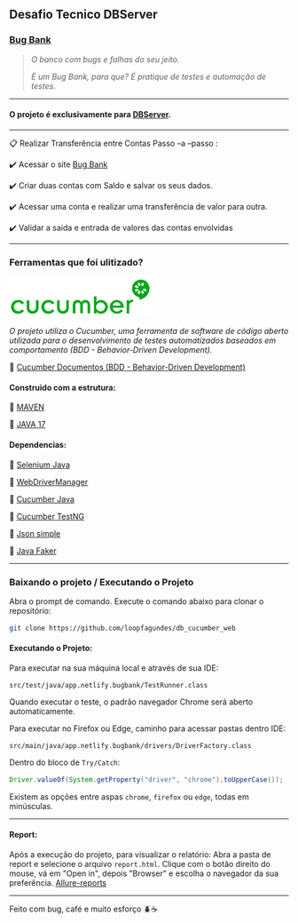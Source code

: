 

## Desafio Tecnico DBServer

### [Bug Bank](https://bugbank.netlify.app/)

>*O banco com bugs e falhas do seu jeito.*
>
>*É um Bug Bank, para que? É pratique de testes e automação de testes.*
  
---  

#### O projeto é exclusivamente para [DBServer](https://db.tec.br/).
  
---  

:clipboard: Realizar Transferência entre Contas Passo –a –passo :

:heavy_check_mark: Acessar o site [Bug Bank](https://bugbank.netlify.app/)

:heavy_check_mark: Criar duas contas com Saldo e salvar os seus dados.

:heavy_check_mark: Acessar uma conta e realizar uma transferência de valor para outra.

:heavy_check_mark: Validar a saída e entrada de valores das contas envolvidas
  
---  

### Ferramentas que foi ulitizado?

![](src/test/resources/imagens/markdown/cucumber.png)


_O projeto utiliza o Cucumber, uma ferramenta de software de código aberto utilizada para o desenvolvimento de testes automatizados baseados em comportamento (BDD - Behavior-Driven Development)._

:green_book: [Cucumber Documentos (BDD - Behavior-Driven Development)](https://cucumber.io/docs/bdd/)


#### Construido com a estrutura:

:pushpin: [MAVEN](https://maven.apache.org/download.cgi)

:pushpin: [JAVA 17](https://www.oracle.com/java/technologies/javase/jdk17-archive-downloads.html)

#### Dependencias:

:pushpin: [Selenium Java](https://mvnrepository.com/artifact/org.seleniumhq.selenium/selenium-java/4.21.0)

:pushpin: [WebDriverManager](https://mvnrepository.com/artifact/io.github.bonigarcia/webdrivermanager/5.8.0)

:pushpin: [Cucumber Java](https://mvnrepository.com/artifact/io.cucumber/cucumber-java/7.18.0)

:pushpin: [Cucumber TestNG](https://mvnrepository.com/artifact/io.cucumber/cucumber-testng/7.18.0)

:pushpin: [Json simple](https://mvnrepository.com/artifact/com.googlecode.json-simple/json-simple/1.1.1)

:pushpin: [Java Faker](https://mvnrepository.com/artifact/com.github.javafaker/javafaker/1.0.2)
  
---  

### Baixando o projeto / Executando o Projeto

Abra o prompt de comando. Execute o comando abaixo para clonar o repositório:
```bash  
git clone https://github.com/loopfagundes/db_cucumber_web
```  

#### Executando o Projeto:
Para executar na sua máquina local e através de sua IDE:

```
src/test/java/app.netlify.bugbank/TestRunner.class  
```  
Quando executar o teste, o padrão navegador Chrome será aberto automaticamente.

Para executar no Firefox ou Edge,  caminho para acessar pastas dentro IDE:

```
src/main/java/app.netlify.bugbank/drivers/DriverFactory.class 
```  

Dentro do bloco de `Try/Catch`:

```java  
Driver.valueOf(System.getProperty("driver", "chrome").toUpperCase());  
```  

Existem as opções entre aspas `chrome`, `firefox` ou `edge`, todas em minúsculas.
  
---
#### Report:

Após a execução do projeto, para visualizar o relatório: 
Abra a pasta de report e selecione o arquivo `report.html`.
Clique com o botão direito do mouse, vá em "Open in", depois "Browser" e escolha o navegador da sua preferência.
[Allure-reports](src/test/resources/imagens/printsDoAllure/Screenshot_report_allure.png)

---  
Feito com bug, café e muito esforço :beetle::coffee:
